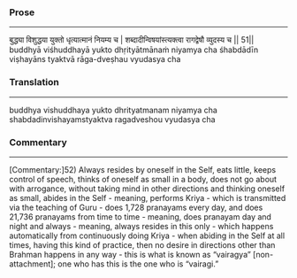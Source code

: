 ### Prose 
 --- 
बुद्ध्या विशुद्धया युक्तो धृत्यात्मानं नियम्य च |
शब्दादीन्विषयांस्त्यक्त्वा रागद्वेषौ व्युदस्य च || 51||
buddhyā viśhuddhayā yukto dhṛityātmānaṁ niyamya cha
śhabdādīn viṣhayāns tyaktvā rāga-dveṣhau vyudasya cha

### Translation 
 --- 
buddhya vishuddhaya yukto dhrityatmanam niyamya cha shabdadinvishayamstyaktva ragadveshou vyudasya cha

### Commentary 
 --- 
[Commentary:]52) Always resides by oneself in the Self, eats little, keeps control of speech, thinks of oneself as small in a body, does not go about with arrogance, without taking mind in other directions and thinking oneself as small, abides in the Self - meaning, performs Kriya - which is transmitted via the teaching of Guru - does 1,728 pranayams every day, and does 21,736 pranayams from time to time - meaning, does pranayam day and night and always - meaning, always resides in this only - which happens automatically from continuously doing Kriya - when abiding in the Self at all times, having this kind of practice, then no desire in directions other than Brahman happens in any way - this is what is known as “vairagya” [non-attachment]; one who has this is the one who is “vairagi.”